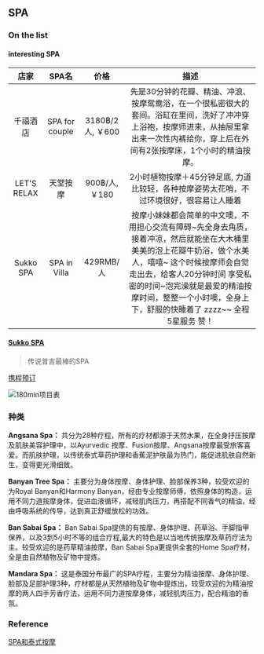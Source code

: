 ## SPA

### On the list

#### interesting SPA

|店家| SPA名 | 价格 | 描述 |
|:---:|:---:|:---:|:---:|
|千禧酒店 | SPA for couple  | 3180฿/2人, ￥600 | 先是30分钟的花瓣、精油、冲浪、按摩鸳鸯浴，在一个很私密很大的套间。浴缸在里间，洗好了冲冲穿上浴袍，按摩师进来，从抽屉里拿出来一次性内裤给你，穿上后在外间有2张按摩床，1个小时的精油按摩。 |
| LET'S RELAX | 天堂按摩 | 900฿/人, ￥180 | 2小时植物按摩＋45分钟足底, 力道比较轻，各种按摩姿势太花哨，不过环境很好，很容易让人睡着 |
| Sukko SPA | SPA in Villa | 429RMB/人 | 按摩小妹妹都会简单的中文噢，不用担心交流有障碍~先全身去角质，接着冲凉，然后就能坐在大木桶里美美的泡上花瓣牛奶浴，做个水美人，嘻嘻~ 这个时候按摩师会自觉走出去，给客人20分钟时间 享受私密的时间~泡完澡就是最爱的精油按摩时间，整整一个小时噢，全身上下，舒服的快睡着了 zzzz~~ 全程5星服务 赞！|



#### [Sukko SPA](http://www.sukkospa.com/)

> 传说普吉最棒的SPA

[携程预订](http://huodong.ctrip.com/activity/52209.html)

![180min项目表](https://pages.ctrip.com/tour/ingroup1602/71.JPG)

### 种类

**Angsana Spa：** 共分为28种疗程，所有的疗材都源于天然水果，在全身抒压按摩及肌肤美容护理中，以Ayurvedic 按摩、Fusion按摩、Angsana按摩最受旅客喜爱。而肌肤护理，以传统泰式草药护理和香蕉泥护肤最为热门，能促进肌肤自然新生，变得更光滑细致。

**Banyan Tree Spa：** 主要分为身体按摩、身体护理、脸部保养3种，较受欢迎的为Royal Banyan和Harmony Banyan，经由专业按摩师傅，依照身体的构造，运用不同力道按摩身体，促进血液循环，减轻肌肉压力，再搭配不同香气的精油，经由呼吸系统的传导，达到真正舒缓放松的功效。

**Ban Sabai Spa：** Ban Sabai Spa提供的有按摩、身体护理、药草浴、手脚指甲保养，以及3到5小时不等的组合疗程,最大的特色是以当地传统按摩及草药疗法为主。较受欢迎的是药草精油按摩，Ban Sabai Spa更提供全套的Home Spa疗材，全是由自然植物及矿物中提炼。

**Mandara Spa：** 这是泰国分布最广的SPA疗程，主要分为精油按摩、身体护理、脸部及足部护理3种，疗材都是从天然植物及矿物中提炼出，较受欢迎的为精油按摩的两人四手芳香疗法，运用不同力道按摩身体，减轻肌肉压力，配合精油的香氛。

### Reference
[SPA和泰式按摩](http://wenzhang.16fan.com/a/81525.html)
